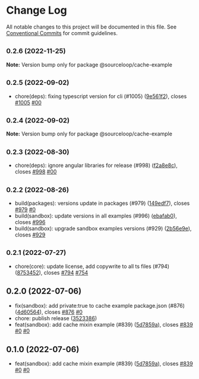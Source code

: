# Change Log

All notable changes to this project will be documented in this file.
See [Conventional Commits](https://conventionalcommits.org) for commit guidelines.

## <small>0.2.6 (2022-11-25)</small>

**Note:** Version bump only for package @sourceloop/cache-example





## <small>0.2.5 (2022-09-02)</small>

* chore(deps): fixing typescript version for cli (#1005) ([9e561f2](https://github.com/sourcefuse/loopback4-microservice-catalog/commit/9e561f2)), closes [#1005](https://github.com/sourcefuse/loopback4-microservice-catalog/issues/1005) [#00](https://github.com/sourcefuse/loopback4-microservice-catalog/issues/00)





## <small>0.2.4 (2022-09-02)</small>

**Note:** Version bump only for package @sourceloop/cache-example





## <small>0.2.3 (2022-08-30)</small>

* chore(deps): ignore angular libraries for release (#998) ([f2a8e8c](https://github.com/sourcefuse/loopback4-microservice-catalog/commit/f2a8e8c)), closes [#998](https://github.com/sourcefuse/loopback4-microservice-catalog/issues/998) [#00](https://github.com/sourcefuse/loopback4-microservice-catalog/issues/00)





## <small>0.2.2 (2022-08-26)</small>

* build(packages): versions update in packages (#979) ([149edf7](https://github.com/sourcefuse/loopback4-microservice-catalog/commit/149edf7)), closes [#979](https://github.com/sourcefuse/loopback4-microservice-catalog/issues/979) [#0](https://github.com/sourcefuse/loopback4-microservice-catalog/issues/0)
* build(sandbox): update versions in all examples (#996) ([ebafab0](https://github.com/sourcefuse/loopback4-microservice-catalog/commit/ebafab0)), closes [#996](https://github.com/sourcefuse/loopback4-microservice-catalog/issues/996)
* build(sandbox): upgrade sandbox examples versions (#929) ([2b56e9e](https://github.com/sourcefuse/loopback4-microservice-catalog/commit/2b56e9e)), closes [#929](https://github.com/sourcefuse/loopback4-microservice-catalog/issues/929)





## <small>0.2.1 (2022-07-27)</small>

* chore(core): update license, add copywrite to all ts files (#794) ([8753452](https://github.com/sourcefuse/loopback4-microservice-catalog/commit/8753452)), closes [#794](https://github.com/sourcefuse/loopback4-microservice-catalog/issues/794) [#754](https://github.com/sourcefuse/loopback4-microservice-catalog/issues/754)





## 0.2.0 (2022-07-06)

* fix(sandbox): add private:true to cache example package.json (#876) ([4d60564](https://github.com/sourcefuse/loopback4-microservice-catalog/commit/4d60564)), closes [#876](https://github.com/sourcefuse/loopback4-microservice-catalog/issues/876) [#0](https://github.com/sourcefuse/loopback4-microservice-catalog/issues/0)
* chore: publish release ([3523386](https://github.com/sourcefuse/loopback4-microservice-catalog/commit/3523386))
* feat(sandbox): add cache mixin example (#839) ([5d7859a](https://github.com/sourcefuse/loopback4-microservice-catalog/commit/5d7859a)), closes [#839](https://github.com/sourcefuse/loopback4-microservice-catalog/issues/839) [#0](https://github.com/sourcefuse/loopback4-microservice-catalog/issues/0) [#0](https://github.com/sourcefuse/loopback4-microservice-catalog/issues/0)





## 0.1.0 (2022-07-06)

* feat(sandbox): add cache mixin example (#839) ([5d7859a](https://github.com/sourcefuse/loopback4-microservice-catalog/commit/5d7859a)), closes [#839](https://github.com/sourcefuse/loopback4-microservice-catalog/issues/839) [#0](https://github.com/sourcefuse/loopback4-microservice-catalog/issues/0) [#0](https://github.com/sourcefuse/loopback4-microservice-catalog/issues/0)
